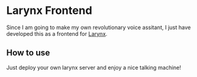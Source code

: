 # Larynx Frontend

Since I am going to make my own revolutionary voice assitant, I just have developed this as a frontend for [Larynx](https://github.com/rhasspy/larynx/). 

## How to use 

Just deploy your own larynx server and enjoy a nice talking machine!